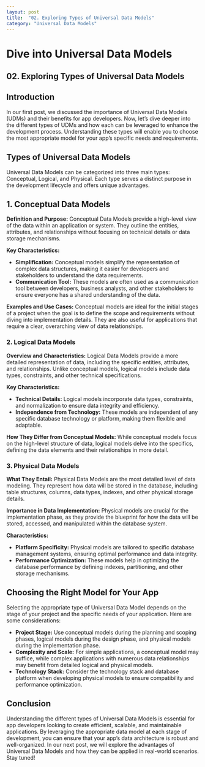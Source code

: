 ```yaml
---
layout: post
title:  "02. Exploring Types of Universal Data Models"
category: "Universal Data Models"
---
```


# Dive into Universal Data Models

## 02. Exploring Types of Universal Data Models

## Introduction

In our first post, we discussed the importance of Universal Data Models (UDMs) and their benefits for app developers. Now, let’s dive deeper into the different types of UDMs and how each can be leveraged to enhance the development process. Understanding these types will enable you to choose the most appropriate model for your app’s specific needs and requirements.

## Types of Universal Data Models

Universal Data Models can be categorized into three main types: Conceptual, Logical, and Physical. Each type serves a distinct purpose in the development lifecycle and offers unique advantages.

## 1. Conceptual Data Models

**Definition and Purpose:** Conceptual Data Models provide a high-level view of the data within an application or system. They outline the entities, attributes, and relationships without focusing on technical details or data storage mechanisms.

**Key Characteristics:**
- **Simplification:** Conceptual models simplify the representation of complex data structures, making it easier for developers and stakeholders to understand the data requirements.
- **Communication Tool:** These models are often used as a communication tool between developers, business analysts, and other stakeholders to ensure everyone has a shared understanding of the data.

**Examples and Use Cases:** Conceptual models are ideal for the initial stages of a project when the goal is to define the scope and requirements without diving into implementation details. They are also useful for applications that require a clear, overarching view of data relationships.

### 2. Logical Data Models

**Overview and Characteristics:** Logical Data Models provide a more detailed representation of data, including the specific entities, attributes, and relationships. Unlike conceptual models, logical models include data types, constraints, and other technical specifications.

**Key Characteristics:**
- **Technical Details:** Logical models incorporate data types, constraints, and normalization to ensure data integrity and efficiency.
- **Independence from Technology:** These models are independent of any specific database technology or platform, making them flexible and adaptable.

**How They Differ from Conceptual Models:** While conceptual models focus on the high-level structure of data, logical models delve into the specifics, defining the data elements and their relationships in more detail.

### 3. Physical Data Models

**What They Entail:** Physical Data Models are the most detailed level of data modeling. They represent how data will be stored in the database, including table structures, columns, data types, indexes, and other physical storage details.

**Importance in Data Implementation:** Physical models are crucial for the implementation phase, as they provide the blueprint for how the data will be stored, accessed, and manipulated within the database system.

**Characteristics:**
- **Platform Specificity:** Physical models are tailored to specific database management systems, ensuring optimal performance and data integrity.
- **Performance Optimization:** These models help in optimizing the database performance by defining indexes, partitioning, and other storage mechanisms.

## Choosing the Right Model for Your App

Selecting the appropriate type of Universal Data Model depends on the stage of your project and the specific needs of your application. Here are some considerations:

- **Project Stage:** Use conceptual models during the planning and scoping phases, logical models during the design phase, and physical models during the implementation phase.
- **Complexity and Scale:** For simple applications, a conceptual model may suffice, while complex applications with numerous data relationships may benefit from detailed logical and physical models.
- **Technology Stack:** Consider the technology stack and database platform when developing physical models to ensure compatibility and performance optimization.

## Conclusion

Understanding the different types of Universal Data Models is essential for app developers looking to create efficient, scalable, and maintainable applications. By leveraging the appropriate data model at each stage of development, you can ensure that your app’s data architecture is robust and well-organized. In our next post, we will explore the advantages of Universal Data Models and how they can be applied in real-world scenarios. Stay tuned!


